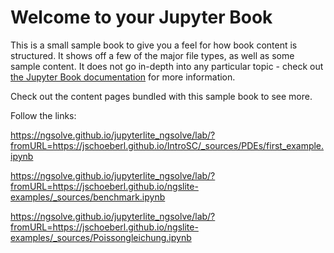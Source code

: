 # Welcome to your Jupyter Book

This is a small sample book to give you a feel for how book content is
structured.
It shows off a few of the major file types, as well as some sample content.
It does not go in-depth into any particular topic - check out [the Jupyter Book documentation](https://jupyterbook.org) for more information.

Check out the content pages bundled with this sample book to see more.


Follow the links:

https://ngsolve.github.io/jupyterlite_ngsolve/lab/?fromURL=https://jschoeberl.github.io/IntroSC/_sources/PDEs/first_example.ipynb

https://ngsolve.github.io/jupyterlite_ngsolve/lab/?fromURL=https://jschoeberl.github.io/ngslite-examples/_sources/benchmark.ipynb

https://ngsolve.github.io/jupyterlite_ngsolve/lab/?fromURL=https://jschoeberl.github.io/ngslite-examples/_sources/Poissongleichung.ipynb

